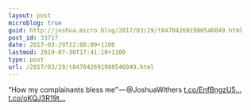 ```yaml
---
layout: post
microblog: true
guid: http://joshua.micro.blog/2017/03/29/t847042691980546049.html
post_id: 33717
date: 2017-03-29T22:08:09+1100
lastmod: 2019-07-30T17:41:18+1100
type: post
url: /2017/03/29/t847042691980546049.html
---
```

“How my complainants bless me” — @JoshuaWithers [t.co/EnfBngzU5...](https://t.co/EnfBngzU5h) [t.co/oKQJ3R19t...](https://t.co/oKQJ3R19tY)
